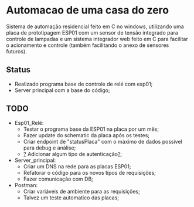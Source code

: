 # Automacao de uma casa do zero

Sistema de automação residencial feito em C no windows, utilizando uma placa de prototipagem ESP01 com um sensor de tensão integrado para controle de lampadas e um sistema integrador web feito em C para facilitar o acionamento e controle (também facilitando o anexo de sensores futuros).

## Status

- Realizado programa base de controle de relé com esp01;
- Server principal com a base do código;

## TODO

- Esp01_Relé:
  - Testar o programa base da ESP01 na placa por um mês;
  - Fazer update do schematic da placa após os testes;
  - Criar endpoint de "statusPlaca" com o máximo de dados possível para debug e análise;
  - [?]() Adicionar algum tipo de autenticação[?]();
- Server_principal:
  - Criar um DNS na rede para as placas ESP01;
  - Refatorar o código para os novos tipos de requisições;
  - Fazer comunicação com DB;
- Postman:
  - Criar variáveis de ambiente para as requisições;
  - Talvez um teste automatico das placas;
